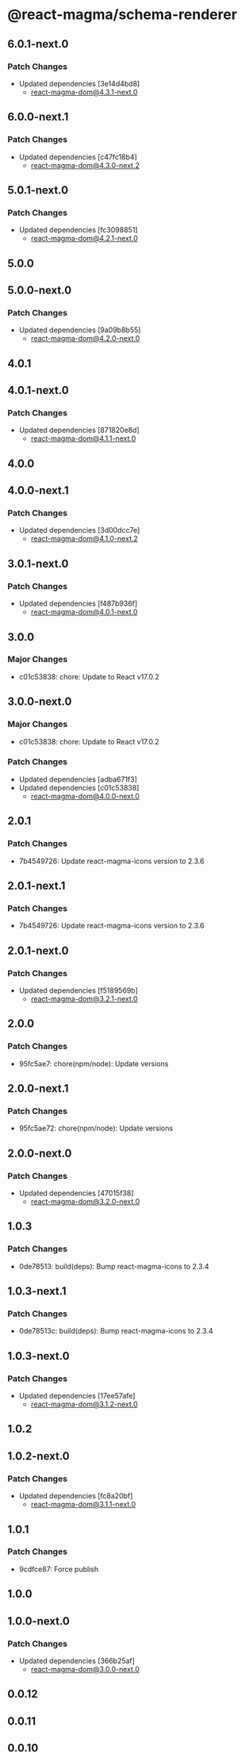 # @react-magma/schema-renderer

## 6.0.1-next.0

### Patch Changes

- Updated dependencies [3e14d4bd8]
  - react-magma-dom@4.3.1-next.0

## 6.0.0-next.1

### Patch Changes

- Updated dependencies [c47fc18b4]
  - react-magma-dom@4.3.0-next.2

## 5.0.1-next.0

### Patch Changes

- Updated dependencies [fc3098851]
  - react-magma-dom@4.2.1-next.0

## 5.0.0

## 5.0.0-next.0

### Patch Changes

- Updated dependencies [9a09b8b55]
  - react-magma-dom@4.2.0-next.0

## 4.0.1

## 4.0.1-next.0

### Patch Changes

- Updated dependencies [871820e8d]
  - react-magma-dom@4.1.1-next.0

## 4.0.0

## 4.0.0-next.1

### Patch Changes

- Updated dependencies [3d00dcc7e]
  - react-magma-dom@4.1.0-next.2

## 3.0.1-next.0

### Patch Changes

- Updated dependencies [f487b936f]
  - react-magma-dom@4.0.1-next.0

## 3.0.0

### Major Changes

- c01c53838: chore: Update to React v17.0.2

## 3.0.0-next.0

### Major Changes

- c01c53838: chore: Update to React v17.0.2

### Patch Changes

- Updated dependencies [adba671f3]
- Updated dependencies [c01c53838]
  - react-magma-dom@4.0.0-next.0

## 2.0.1

### Patch Changes

- 7b4549726: Update react-magma-icons version to 2.3.6

## 2.0.1-next.1

### Patch Changes

- 7b4549726: Update react-magma-icons version to 2.3.6

## 2.0.1-next.0

### Patch Changes

- Updated dependencies [f5189569b]
  - react-magma-dom@3.2.1-next.0

## 2.0.0

### Patch Changes

- 95fc5ae7: chore(npm/node): Update versions

## 2.0.0-next.1

### Patch Changes

- 95fc5ae72: chore(npm/node): Update versions

## 2.0.0-next.0

### Patch Changes

- Updated dependencies [47015f38]
  - react-magma-dom@3.2.0-next.0

## 1.0.3

### Patch Changes

- 0de78513: build(deps): Bump react-magma-icons to 2.3.4

## 1.0.3-next.1

### Patch Changes

- 0de78513c: build(deps): Bump react-magma-icons to 2.3.4

## 1.0.3-next.0

### Patch Changes

- Updated dependencies [17ee57afe]
  - react-magma-dom@3.1.2-next.0

## 1.0.2

## 1.0.2-next.0

### Patch Changes

- Updated dependencies [fc8a20bf]
  - react-magma-dom@3.1.1-next.0

## 1.0.1

### Patch Changes

- 9cdfce87: Force publish

## 1.0.0

## 1.0.0-next.0

### Patch Changes

- Updated dependencies [366b25af]
  - react-magma-dom@3.0.0-next.0

## 0.0.12

## 0.0.11

## 0.0.10

